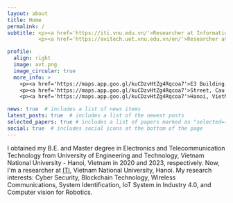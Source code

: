 ```yaml
---
layout: about
title: Home
permalink: /
subtitle: <p><a href='https://iti.vnu.edu.vn/'>Researcher at Information Technology Institute (ITI), VNU, Vietnam</a></p>
          <p><a href='https://avitech.uet.vnu.edu.vn/en/'>Researcher at AVITECH, VNU-UET, Vietnam</a></p>

profile:
  align: right
  image: avt.png
  image_circular: true
  more_info: >
    <p><a href='https://maps.app.goo.gl/kuCDzvHtZg4Rqcoa7'>E3 Building, 144 Xuan Thuy</a></p>
    <p><a href='https://maps.app.goo.gl/kuCDzvHtZg4Rqcoa7'>Street, Cau Giay District,</a></p>
    <p><a href='https://maps.app.goo.gl/kuCDzvHtZg4Rqcoa7'>Hanoi, VietNam.</a></p>

news: true  # includes a list of news items
latest_posts: true  # includes a list of the newest posts
selected_papers: true # includes a list of papers marked as "selected={true}"
social: true  # includes social icons at the bottom of the page
---
```


I obtained my B.E. and Master degree in Electronics and Telecommunication Technology from University of Engineering and Technology, Vietnam National University - Hanoi, Vietnam in 2020 and 2023, respectively. Now, I'm a researcher at [ITI](https://iti.vnu.edu.vn/), Vietnam National University, Hanoi. My research interests: Cyber Security, Blockchain Technology, Wireless Communications, System Identification, IoT System in Industry 4.0, and Computer vision for Robotics.